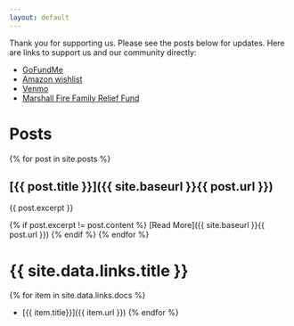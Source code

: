 ```yaml
---
layout: default
---
```


Thank you for supporting us. Please see the posts below for updates. Here are links to support us and our community directly:

* [GoFundMe](https://www.gofundme.com/f/superior-watts-recovery-fund)
* [Amazon wishlist](https://www.amazon.com/hz/wishlist/ls/2LL3FYQESWG0U)
* [Venmo](https://venmo.com/u/PhilRW)
* [Marshall Fire Family Relief Fund](https://www.gofundme.com/f/boulder-superior-louisville-fire-relief-fund)

# Posts

{% for post in site.posts %}
## [{{ post.title }}]({{ site.baseurl }}{{ post.url }})
{{ post.excerpt }}

{% if post.excerpt != post.content %}
[Read More]({{ site.baseurl }}{{ post.url }})
{% endif %}
{% endfor %}

# {{ site.data.links.title }}

{% for item in site.data.links.docs %}
* [{{ item.title}}]({{ item.url }})
{% endfor %}
